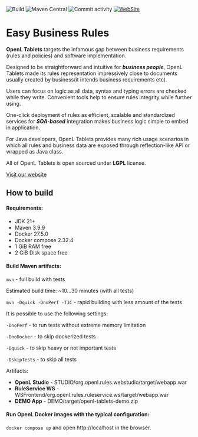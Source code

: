 ![Build](https://github.com/openl-tablets/openl-tablets/workflows/Build/badge.svg)
![Maven Central](https://img.shields.io/maven-central/v/org.openl/org.openl.core)
![Commit activity](https://img.shields.io/github/commit-activity/m/openl-tablets/openl-tablets)
[![WebSite](https://img.shields.io/website?label=WebSite&url=https%3A%2F%2Fopenl-tablets.org)](https://openl-tablets.org)

# Easy Business Rules

**OpenL Tablets** targets the infamous gap between business requirements (rules and policies) and software implementation.

Designed to be straightforward and intuitive for ***business people***, OpenL Tablets made its rules representation impressively close to documents usually created by business(it intends business requirements etc).

Users can focus on logic as all data, syntax and typing errors are checked while they write. Convenient tools help to ensure rules integrity while further using.

One-click deployment of rules as efficient, scalable and standardized services for ***SOA-based*** integration makes business logic simple to embed in application.

For Java developers, OpenL Tablets provides many rich usage scenarios in which all rules and business data are exposed through reflection-like API or wrapped as Java class.

All of OpenL Tablets is open sourced under **LGPL** license.

[Visit our website](//openl-tablets.org)

## How to build

#### Requirements:

* JDK 21+
* Maven 3.9.9
* Docker 27.5.0
* Docker compose 2.32.4
* 1 GiB RAM free
* 2 GiB Disk space free

#### Build Maven artifacts:

`mvn` - full build with tests

Estimated build time: ~10...30 minutes (with all tests)

`mvn -Dquick -DnoPerf -T1C` - rapid building with less amount of the tests

It is possible to use the following settings:

`-DnoPerf` - to run tests without extreme memory limitation

`-DnoDocker` - to skip dockerized tests

`-Dquick` - to skip heavy or not important tests

`-DskipTests` - to skip all tests


Artifacts:
* **OpenL Studio** - STUDIO/org.openl.rules.webstudio/target/webapp.war
* **RuleService WS** - WSFrontend/org.openl.rules.ruleservice.ws/target/webapp.war
* **DEMO App** - DEMO/target/openl-tablets-demo.zip

#### Run OpenL Docker images with the typical configuration:

`docker compose up` and open http://localhost in the browser.
